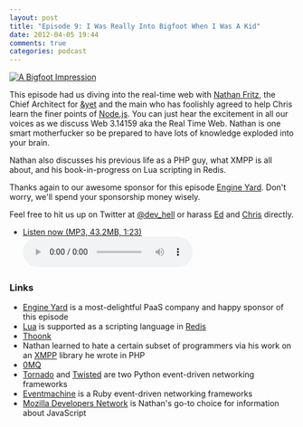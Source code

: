 ```yaml
---
layout: post
title: "Episode 9: I Was Really Into Bigfoot When I Was A Kid"
date: 2012-04-05 19:44
comments: true
categories: podcast
---
```


[![A Bigfoot Impression](http://farm7.staticflickr.com/6150/6033510293_1a24368cae_z.jpg)](http://www.flickr.com/photos/auvet/6033510293/ "A Bigfoot Impression by Jimmy Emerson")

This episode had us diving into the real-time web with [Nathan Fritz](https://github.com/fritzy), the Chief Architect for [&yet](http://andyet.net) and the main who has foolishly
agreed to help Chris learn the finer points of [Node.js](http://nodejs.org). You can just hear the excitement in all our voices as we discuss Web 3.14159 aka the Real Time Web.
Nathan is one smart motherfucker so be prepared to have lots of knowledge exploded into your brain.

Nathan also discusses his previous life as a PHP guy, what XMPP is all about, and his book-in-progress on Lua scripting in Redis. 

Thanks again to our awesome sponsor for this episode [Engine Yard](http://engineyard.com). Don't worry, we'll spend your sponsorship money wisely.

Feel free to hit us up on Twitter at [@dev_hell](https://twitter.com/dev_hell) or harass [Ed](https://twitter.com/funkatron) and [Chris](https://twitter.com/grmpyprogrammer) directly.

* <a href="http://devhell.s3.amazonaws.com/ep9-64mono.mp3" rel="enclosure">Listen now (MP3, 43.2MB, 1:23)</a>    
	<audio controls src="http://devhell.s3.amazonaws.com/ep9-64mono.mp3">

### Links

* [Engine Yard](http://engineyard.com) is a most-delightful PaaS company and happy sponsor of this episode
* [Lua](http://lua.org) is supported as a scripting language in [Redis](http://redis.io)
* [Thoonk](http://andyet.net/blog/2011/nov/18/realtime-web-app-architecture-with-thoonk-a-series/)
* Nathan learned to hate a certain subset of programmers via his work on an [XMPP](http://xmpp.net) library he wrote in PHP
* [0MQ](http://www.zeromq.org)
* [Tornado](http://tornadoweb.org) and [Twisted](http://twistedmatrix.com) are two Python event-driven networking frameworks
* [Eventmachine](https://github.com/eventmachine/eventmachine) is a Ruby event-driven networking frameworks
* [Mozilla Developers Network](https://developer.mozilla.org/en-US/) is Nathan's go-to choice for information about JavaScript
